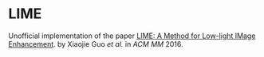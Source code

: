 # LIME
Unofficial implementation of the paper [LIME: A Method for Low-light IMage Enhancement](https://sites.google.com/view/xjguo/lime). by Xiaojie Guo *et al.* in *ACM MM* 2016.
